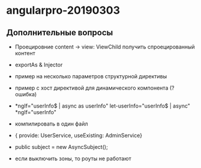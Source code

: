 # angularpro-20190303


## Дополнительные вопросы

- Проецировние content -> view: ViewChild получить спроецированный контент

- exportAs & Injector

- пример на несколько параметров структурной директивы

- пример с хост директивой для динамического компонента (?ошибка)

- *ngIf="userInfo$ | async as userInfo" 
let-userInfo="userInfo$ | async" *ngIf="userInfo"

- компилировать в один файл

- { provide: UserService, useExisting: AdminService}

- public subject = new AsyncSubject<number>();

- если выключить зоны, то роуты не работают
